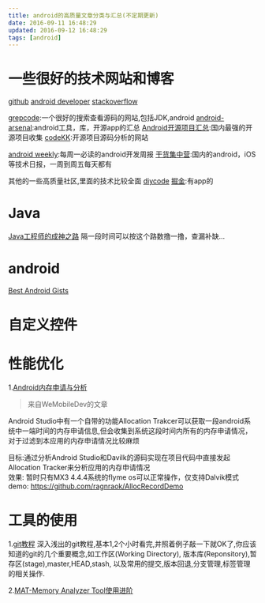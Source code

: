 ```yaml
---
title: android的高质量文章分类与汇总(不定期更新)
date: 2016-09-11 16:48:29
updated: 2016-09-12 16:48:29
tags: [android]
---
```


# 一些很好的技术网站和博客
[github](https://github.com)
[android developer](https://developer.android.com)
[stackoverflow](http://stackoverflow.com/)

[grepcode](http:///grepcode.com):一个很好的搜索查看源码的网站,包括JDK,android
[android-arsenal](https://android-arsenal.com/):android工具，库，开源app的汇总
[Android开源项目汇总](https://github.com/Trinea/android-open-project):国内最强的开源项目收集
[codeKK](http://www.codekk.com/open-source-project-analysis):开源项目源码分析的网站

[android weekly](http://androidweekly.net/):每周一必读的android开发周报
[干货集中营](http://gank.io):国内的android，iOS等技术日报，一周到周五每天都有

其他的一些高质量社区,里面的技术比较全面
[diycode](http://www.diycode.cc/)
[掘金](http://gold.xitu.io/):有app的




# Java
[Java工程师的成神之路](http://www.hollischuang.com/archives/489)
隔一段时间可以按这个路数撸一撸，查漏补缺...


# android
[Best Android Gists](https://github.com/lopspower/BestAndroidGists)

# 自定义控件

# 性能优化

1.[Android内存申请与分析](https://mp.weixin.qq.com/s?__biz=MzAwNDY1ODY2OQ==&mid=2649286327&idx=1&sn=b69513e3dfd1de848daefe03ab6719c2&scene=4&pass_ticket=CpVkZ1EyY%2B3%2FLTSXZbC%2ByzZDD5396zM3H8N9WbYy2Bst1n%2BpvTN02%2FI5388nSwbm)
> 来自WeMobileDev的文章  

Android Studio中有一个自带的功能Allocation Trakcer可以获取一段android系统中一端时间的内存申请信息,但会收集到系统这段时间内所有的内存申请情况，对于过滤到本应用的内存申请情况比较麻烦

目标:通过分析Android Studio和Davilk的源码实现在项目代码中直接发起Allocation Tracker来分析应用的内存申请情况  
效果: 暂时只有MX3 4.4.4系统的flyme os可以正常操作，仅支持Dalvik模式  
demo: https://github.com/ragnraok/AllocRecordDemo

# 工具的使用
1.[git教程](https://www.gitbook.com/book/lvwzhen/git-tutorial)
深入浅出的git教程,基本1,2个小时看完,并照着例子敲一下就OK了,你应该知道的git的几个重要概念,如工作区(Working Directory), 版本库(Reponsitory),暂存区(stage),master,HEAD,stash, 以及常用的提交,版本回退,分支管理,标签管理的相关操作.

2.[MAT-Memory Analyzer Tool使用进阶](http://www.lightskystreet.com/2015/09/01/mat_usage/)


